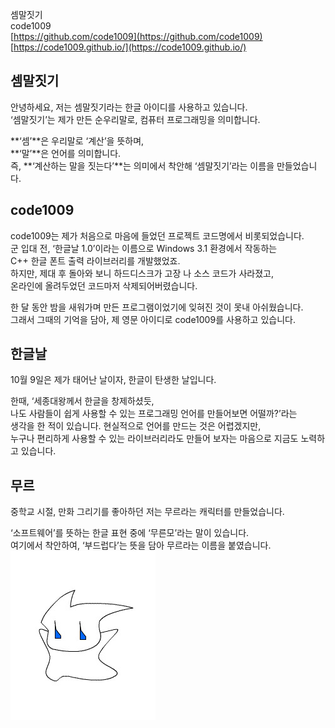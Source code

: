 ﻿셈말짓기  
code1009  
[https://github.com/code1009](https://github.com/code1009)  
[https://code1009.github.io/](https://code1009.github.io/)  


## 셈말짓기
안녕하세요, 저는 셈말짓기라는 한글 아이디를 사용하고 있습니다.  
‘셈말짓기’는 제가 만든 순우리말로, 컴퓨터 프로그래밍을 의미합니다.  
  
**‘셈’**은 우리말로 ‘계산’을 뜻하며,  
**‘말’**은 언어를 의미합니다.  
즉, **‘계산하는 말을 짓는다’**는 의미에서 착안해 ‘셈말짓기’라는 이름을 만들었습니다.  


## code1009
code1009는 제가 처음으로 마음에 들었던 프로젝트 코드명에서 비롯되었습니다.  
군 입대 전, ‘한글날 1.0’이라는 이름으로 Windows 3.1 환경에서 작동하는  
C++ 한글 폰트 출력 라이브러리를 개발했었죠.  
하지만, 제대 후 돌아와 보니 하드디스크가 고장 나 소스 코드가 사라졌고,  
온라인에 올려두었던 코드마저 삭제되어버렸습니다.  

한 달 동안 밤을 새워가며 만든 프로그램이었기에 잊혀진 것이 못내 아쉬웠습니다.  
그래서 그때의 기억을 담아, 제 영문 아이디로 code1009를 사용하고 있습니다.  


## 한글날
10월 9일은 제가 태어난 날이자, 한글이 탄생한 날입니다.  
  
한때, ‘세종대왕께서 한글을 창제하셨듯,  
나도 사람들이 쉽게 사용할 수 있는 프로그래밍 언어를 만들어보면 어떨까?’라는  
생각을 한 적이 있습니다. 현실적으로 언어를 만드는 것은 어렵겠지만,  
누구나 편리하게 사용할 수 있는 라이브러리라도 만들어 보자는 마음으로 지금도 노력하고 있습니다.  


## 무르
중학교 시절, 만화 그리기를 좋아하던 저는 무르라는 캐릭터를 만들었습니다.  

‘소프트웨어’를 뜻하는 한글 표현 중에 ‘무른모’라는 말이 있습니다.  
여기에서 착안하여, ‘부드럽다’는 뜻을 담아 무르라는 이름을 붙였습니다.  
![intro-moo_roo.jpg](intro-moo_roo.jpg)
